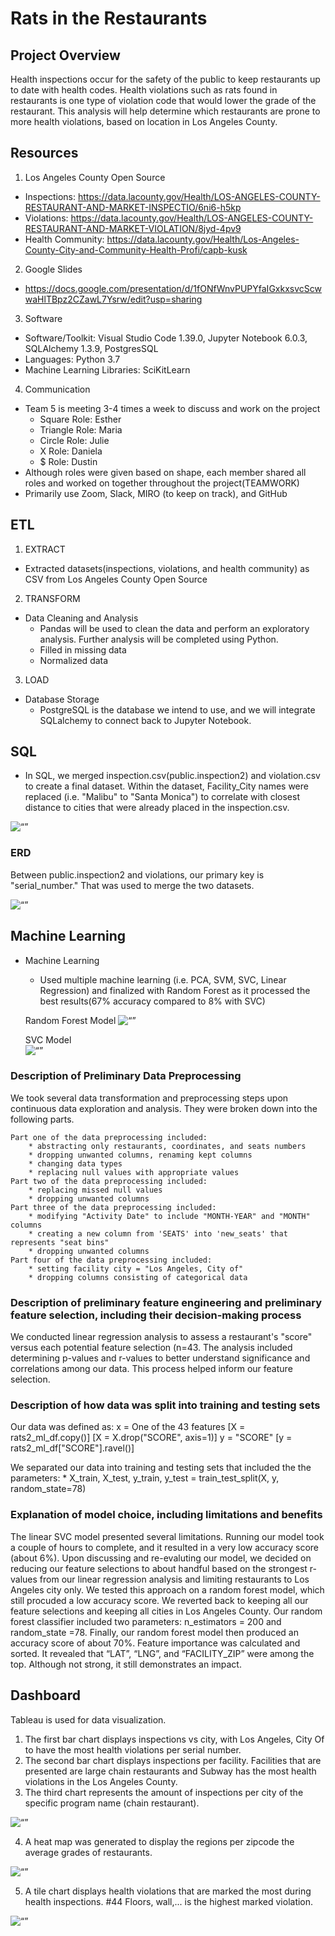 # Rats in the Restaurants

## Project Overview
Health inspections occur for the safety of the public to keep restaurants up to date with health codes. Health violations such as rats found in restaurants is one type of violation code that would lower the grade of the restaurant. This analysis will help determine which restaurants are prone to more health violations, based on location in Los Angeles County.

## Resources
1) Los Angeles County Open Source
- Inspections: https://data.lacounty.gov/Health/LOS-ANGELES-COUNTY-RESTAURANT-AND-MARKET-INSPECTIO/6ni6-h5kp
- Violations: https://data.lacounty.gov/Health/LOS-ANGELES-COUNTY-RESTAURANT-AND-MARKET-VIOLATION/8jyd-4pv9
- Health Community: https://data.lacounty.gov/Health/Los-Angeles-County-City-and-Community-Health-Profi/capb-kusk

2) Google Slides
- https://docs.google.com/presentation/d/1fONfWnvPUPYfaIGxkxsvcScwwaHlTBpz2CZawL7Ysrw/edit?usp=sharing

3) Software
- Software/Toolkit: Visual Studio Code 1.39.0, Jupyter Notebook 6.0.3, SQLAlchemy 1.3.9, PostgresSQL
- Languages: Python 3.7
- Machine Learning Libraries: SciKitLearn

4) Communication
- Team 5 is meeting 3-4 times a week to discuss and work on the project
    - Square Role: Esther
    - Triangle Role: Maria
    - Circle Role: Julie
    - X Role: Daniela
    - $ Role: Dustin
- Although roles were given based on shape, each member shared all roles and worked on together throughout the project(TEAMWORK)
- Primarily use Zoom, Slack, MIRO (to keep on track), and GitHub 

## ETL
1) EXTRACT
- Extracted datasets(inspections, violations, and health community) as CSV from Los Angeles County Open Source

2) TRANSFORM
- Data Cleaning and Analysis
    - Pandas will be used to clean the data and perform an exploratory analysis. Further analysis will be completed using Python.
    - Filled in missing data
    - Normalized data

3) LOAD 
- Database Storage
    - PostgreSQL is the database we intend to use, and we will integrate SQLalchemy to connect back to Jupyter Notebook.

## SQL
- In SQL, we merged inspection.csv(public.inspection2) and violation.csv to create a final dataset.  Within the dataset, Facility_City names were replaced (i.e. "Malibu" to "Santa Monica") to correlate with closest distance to cities that were already placed in the inspection.csv.  

<img width=“400” alt=“” src="https://github.com/mcarter-00/Rats-in-the-Restaurants/blob/master/SQL_Screenshots/Screenshot_Joined_Table_SQL.png"> 


### ERD
Between public.inspection2 and violations, our primary key is "serial_number."  That was used to merge the two datasets.

<img width=“400” alt=“” src="https://github.com/mcarter-00/Rats-in-the-Restaurants/blob/master/ERD.png"> 

## Machine Learning
- Machine Learning
    - Used multiple machine learning (i.e. PCA, SVM, SVC, Linear Regression) and finalized with Random Forest as it processed the best results(67% accuracy compared to 8% with SVC)
    
    Random Forest Model
    <img width=“400” alt=“” src="https://github.com/mcarter-00/Rats-in-the-Restaurants/blob/Esther-Branch/ML_Screenshots/Random_Forest.png"> 

    SVC Model  
    <img width=“400” alt=“” src="https://github.com/mcarter-00/Rats-in-the-Restaurants/blob/master/ML_Screenshots/LinearSVC_ML_Results.png"> 

### Description of Preliminary Data Preprocessing 
We took several data transformation and preprocessing steps upon continuous data exploration and analysis. They were broken down into the following parts.

    Part one of the data preprocessing included:
        * abstracting only restaurants, coordinates, and seats numbers
        * dropping unwanted columns, renaming kept columns
        * changing data types
        * replacing null values with appropriate values
    Part two of the data preprocessing included:
        * replacing missed null values
        * dropping unwanted columns
    Part three of the data preprocessing included:
        * modifying "Activity Date" to include "MONTH-YEAR" and "MONTH" columns
        * creating a new column from 'SEATS' into 'new_seats' that represents "seat bins"
        * dropping unwanted columns
    Part four of the data preprocessing included:
        * setting facility city = "Los Angeles, City of"
        * dropping columns consisting of categorical data

### Description of preliminary feature engineering and preliminary feature selection, including their decision-making process
We conducted linear regression analysis to assess a restaurant's "score" versus each potential feature selection (n=43. The analysis included determining p-values and r-values to better understand significance and correlations among our data. This process helped inform our feature selection. 

### Description of how data was split into training and testing sets
Our data was defined as:
x = One of the 43 features 
    [X = rats2_ml_df.copy()]
    [X = X.drop("SCORE", axis=1)]
y = "SCORE" 
    [y = rats2_ml_df["SCORE"].ravel()]

We separated our data into training and testing sets that included the the parameters:
    * X_train, X_test, y_train, y_test = train_test_split(X, y, random_state=78)

### Explanation of model choice, including limitations and benefits
The linear SVC model presented several limitations. Running our model took a couple of hours to complete, and it resulted in a very low accuracy score (about 6%). Upon discussing and re-evaluting our model, we decided on reducing our feature selections to about handful based on the strongest r-values from our linear regression analysis and limiting restaurants to Los Angeles city only. We tested this approach on a random forest model, which still procuded a low accuracy score. We reverted back to keeping all our feature selections and keeping all cities in Los Angeles County. Our random forest classifier included two parameters: n_estimators = 200 and random_state =78. Finally, our random forest model then produced an accuracy score of about 70%. Feature importance was calculated and sorted. It revealed that “LAT”, “LNG”, and “FACILITY_ZIP” were among the top. Although not strong, it still demonstrates an impact.

## Dashboard

Tableau is used for data visualization. 
1) The first bar chart displays inspections vs city, with Los Angeles, City Of to have the most health violations per serial number. 
2) The second bar chart displays inspections per facility.  Facilities that are presented are large chain restaurants and Subway has the most health violations in the Los Angeles County.  
3) The third chart represents the amount of inspections per city of the specific program name (chain restaurant).
<img width=“400” alt=“” src="https://github.com/mcarter-00/Rats-in-the-Restaurants/blob/master/Dashboard%20prints/Screen%20Shot%202020-06-14%20at%2012.03.30%20AM.png"> 

4) A heat map was generated to display the regions per zipcode the average grades of restaurants.
<img width=“400” alt=“” src="https://github.com/mcarter-00/Rats-in-the-Restaurants/blob/master/Dashboard%20prints/Screen%20Shot%202020-06-14%20at%2012.05.13%20AM.png">

5) A tile chart displays health violations that are marked the most during health inspections. #44 Floors, wall,... is the highest marked violation.
<img width=“400” alt=“” src="https://github.com/mcarter-00/Rats-in-the-Restaurants/blob/master/Dashboard%20prints/Screen%20Shot%202020-06-14%20at%2012.05.55%20AM.png"> 